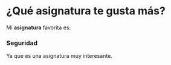 # ¿Qué asignatura te gusta más?

Mi **asignatura** favorita es:

### Seguridad

Ya que es una asignatura muy interesante.
